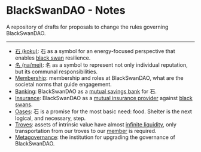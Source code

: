 # BlackSwanDAO - Notes

A repository of drafts for proposals to change the rules governing BlackSwanDAO.

----

* [石 (koku)](koku.md): 石 as a symbol for an energy-focused perspective that enables [black swan](../memes/black-swans.md) resilience.
* [名 (na/mei)](reputation.md): 名 as a symbol to represent not only individual reputation, but its communal responsibilities.
* [Membership](membership.md): membership and roles at BlackSwanDAO, what are the societal norms that guide engagement.
* [Banking](bank.md): BlackSwanDAO as a [mutual savings bank](https://en.wikipedia.org/wiki/Mutual_savings_bank) for 石.
* [Insurance](insurance.md): BlackSwanDAO as a [mutual insurance provider](https://en.wikipedia.org/wiki/Mutual_insurance) against [black swans](../memes/black-swans.md).
* [Oases](oases.md): 石 is a promise for the most basic need: food. Shelter is the next logical, and necessary, step.
* [Troves](troves.md): assets of intrinsic value have almost [infinite liquidity](https://en.wikipedia.org/wiki/Market_liquidity), only transportation from our troves to our [member](membership.md) is required.
* [Metagovernance](meta.md): the institution for upgrading the governance of BlackSwanDAO.